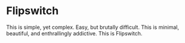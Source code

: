 # Flipswitch
This is simple, yet complex. Easy, but brutally difficult. This is minimal, beautiful, and enthrallingly addictive. This is Flipswitch.

